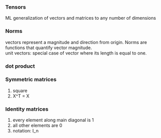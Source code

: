 ### Tensors
ML generalization of vectors and matrices to any number of dimensions

### Norms
vectors represent a magnitude and direction from origin. Norms are functions that quantify vector magnitude. <br>
unit vectors: special case of vector where its length is equal to one.

### dot product

### Symmetric matrices
1. square
2. X^T = X

### Identity matrices
1. every element along main diagonal is 1
2. all other elements are 0
3. notation: I_n
